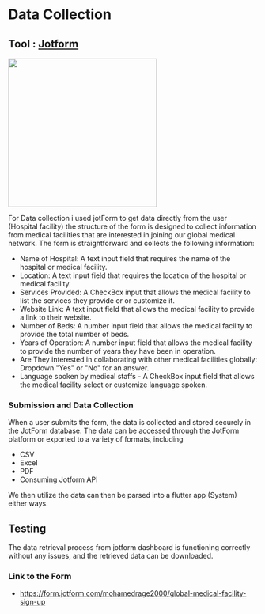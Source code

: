 # Data Collection


## Tool : [Jotform](https://t.ly/VVWQI) 

<img src = "https://www.jotform.com/resources/assets/logo-nb/jotform-logo-dark-800x400.png"  width = "300px"/>

For Data collection i used jotForm to get data directly from the user (Hospital facility) the structure of the form is designed to collect information from medical facilities that are interested in joining our global medical network. The form is straightforward and collects the following information:

- Name of Hospital: A text input field that requires the name of the hospital or medical facility.
- Location: A text input field that requires the location of the hospital or medical facility.
- Services Provided: A CheckBox input that allows the medical facility to list the services they provide or or customize it.
- Website Link: A text input field that allows the medical facility to provide a link to their website.
- Number of Beds: A number input field that allows the medical facility to provide the total number of beds.
- Years of Operation: A number input field that allows the medical facility to provide the number of years they have been in operation.
- Are They interested in collaborating with other medical facilities globally: Dropdown "Yes" or "No" for an answer.
- Language spoken by medical staffs - A CheckBox input field that allows the medical facility select or customize language spoken.

### Submission and Data Collection

When a user submits the form, the data is collected and stored securely in the JotForm database. The data can be accessed through the JotForm platform or exported to a variety of formats, including 

-  CSV 
- Excel
- PDF
- Consuming Jotform API 

We then utilize the data can then be parsed into a flutter app (System) either ways.


## Testing

The data retrieval process from jotform dashboard is functioning correctly without any issues, and the retrieved data can be downloaded.
 

 ### Link to the Form
 - https://form.jotform.com/mohamedrage2000/global-medical-facility-sign-up

